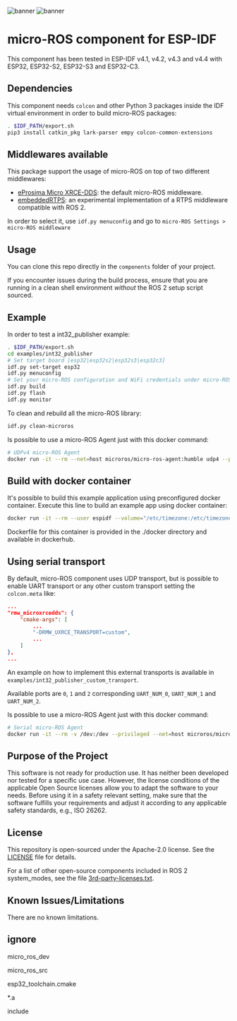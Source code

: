 ![banner](.images/banner-dark-theme.png#gh-dark-mode-only)
![banner](.images/banner-light-theme.png#gh-light-mode-only)

# micro-ROS component for ESP-IDF

This component has been tested in ESP-IDF v4.1, v4.2, v4.3 and v4.4 with ESP32, ESP32-S2, ESP32-S3 and ESP32-C3.

## Dependencies

This component needs `colcon` and other Python 3 packages inside the IDF virtual environment in order to build micro-ROS packages:

```bash
. $IDF_PATH/export.sh
pip3 install catkin_pkg lark-parser empy colcon-common-extensions
```

## Middlewares available

This package support the usage of micro-ROS on top of two different middlewares:
- [eProsima Micro XRCE-DDS](https://micro-xrce-dds.docs.eprosima.com/en/latest/): the default micro-ROS middleware.
- [embeddedRTPS](https://github.com/embedded-software-laboratory/embeddedRTPS): an experimental implementation of a RTPS middleware compatible with ROS 2.

In order to select it, use `idf.py menuconfig` and go to `micro-ROS Settings > micro-ROS middleware`
## Usage

You can clone this repo directly in the `components` folder of your project.

If you encounter issues during the build process, ensure that you are running in a clean shell environment _without_ the ROS 2 setup script sourced.

## Example

In order to test a int32_publisher example:

```bash
. $IDF_PATH/export.sh
cd examples/int32_publisher
# Set target board [esp32|esp32s2|esp32s3|esp32c3]
idf.py set-target esp32
idf.py menuconfig
# Set your micro-ROS configuration and WiFi credentials under micro-ROS Settings
idf.py build
idf.py flash
idf.py monitor
```

To clean and rebuild all the micro-ROS library:

```bash
idf.py clean-microros
```

Is possible to use a micro-ROS Agent just with this docker command:

```bash
# UDPv4 micro-ROS Agent
docker run -it --rm --net=host microros/micro-ros-agent:humble udp4 --port 8888 -v6
```

## Build with docker container

It's possible to build this example application using preconfigured docker container. Execute this line to build an example app using docker container:

```bash
docker run -it --rm --user espidf --volume="/etc/timezone:/etc/timezone:ro" -v  $(pwd):/micro_ros_espidf_component -v  /dev:/dev --privileged --workdir /micro_ros_espidf_component microros/esp-idf-microros:latest /bin/bash  -c "cd examples/int32_publisher; idf.py menuconfig build flash monitor"
```

Dockerfile for this container is provided in the ./docker directory and available in dockerhub.

## Using serial transport

By default, micro-ROS component uses UDP transport, but is possible to enable UART transport or any other custom transport setting the `colcon.meta` like:

```json
...
"rmw_microxrcedds": {
    "cmake-args": [
        ...
        "-DRMW_UXRCE_TRANSPORT=custom",
        ...
    ]
},
...
```

An example on how to implement this external transports is available in `examples/int32_publisher_custom_transport`.

Available ports are `0`, `1` and `2` corresponding `UART_NUM_0`, `UART_NUM_1` and `UART_NUM_2`.

Is possible to use a micro-ROS Agent just with this docker command:

```bash
# Serial micro-ROS Agent
docker run -it --rm -v /dev:/dev --privileged --net=host microros/micro-ros-agent:humble serial --dev [YOUR BOARD PORT] -v6
```

## Purpose of the Project

This software is not ready for production use. It has neither been developed nor
tested for a specific use case. However, the license conditions of the
applicable Open Source licenses allow you to adapt the software to your needs.
Before using it in a safety relevant setting, make sure that the software
fulfills your requirements and adjust it according to any applicable safety
standards, e.g., ISO 26262.

## License

This repository is open-sourced under the Apache-2.0 license. See the [LICENSE](LICENSE) file for details.

For a list of other open-source components included in ROS 2 system_modes,
see the file [3rd-party-licenses.txt](3rd-party-licenses.txt).

## Known Issues/Limitations

There are no known limitations.

## ignore

micro_ros_dev

micro_ros_src

esp32_toolchain.cmake

*.a

include

